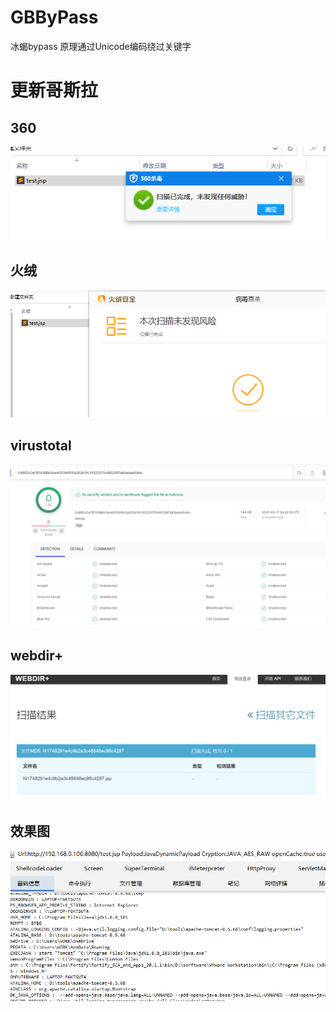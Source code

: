 # GBByPass
冰蝎bypass 原理通过Unicode编码绕过关键字
# 更新哥斯拉
## 360 
![](images/360.png)
## 火绒
![](images/fir.png)
## virustotal
![](images/img.png)
## webdir+
![](images/webdir+.png)
## 效果图
![](images/godz.png)